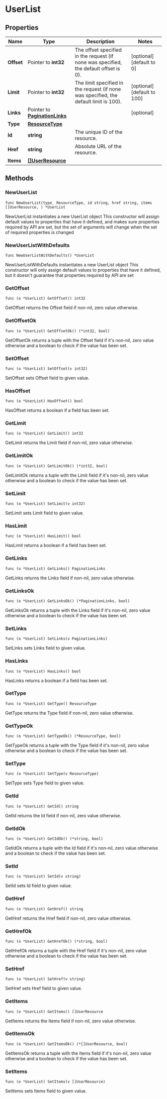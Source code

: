 # UserList

## Properties

|Name | Type | Description | Notes|
|------------ | ------------- | ------------- | -------------|
|**Offset** | Pointer to **int32** | The offset specified in the request (if none was specified, the default offset is 0).  | [optional] [default to 0]|
|**Limit** | Pointer to **int32** | The limit specified in the request (if none was specified, the default limit is 100).  | [optional] [default to 100]|
|**Links** | Pointer to [**PaginationLinks**](PaginationLinks.md) |  | [optional] |
|**Type** | [**ResourceType**](ResourceType.md) |  | |
|**Id** | **string** | The unique ID of the resource. | |
|**Href** | **string** | Absolute URL of the resource. | |
|**Items** | [**[]UserResource**](UserResource.md) |  | |

## Methods

### NewUserList

`func NewUserList(type_ ResourceType, id string, href string, items []UserResource, ) *UserList`

NewUserList instantiates a new UserList object
This constructor will assign default values to properties that have it defined,
and makes sure properties required by API are set, but the set of arguments
will change when the set of required properties is changed

### NewUserListWithDefaults

`func NewUserListWithDefaults() *UserList`

NewUserListWithDefaults instantiates a new UserList object
This constructor will only assign default values to properties that have it defined,
but it doesn't guarantee that properties required by API are set

### GetOffset

`func (o *UserList) GetOffset() int32`

GetOffset returns the Offset field if non-nil, zero value otherwise.

### GetOffsetOk

`func (o *UserList) GetOffsetOk() (*int32, bool)`

GetOffsetOk returns a tuple with the Offset field if it's non-nil, zero value otherwise
and a boolean to check if the value has been set.

### SetOffset

`func (o *UserList) SetOffset(v int32)`

SetOffset sets Offset field to given value.

### HasOffset

`func (o *UserList) HasOffset() bool`

HasOffset returns a boolean if a field has been set.

### GetLimit

`func (o *UserList) GetLimit() int32`

GetLimit returns the Limit field if non-nil, zero value otherwise.

### GetLimitOk

`func (o *UserList) GetLimitOk() (*int32, bool)`

GetLimitOk returns a tuple with the Limit field if it's non-nil, zero value otherwise
and a boolean to check if the value has been set.

### SetLimit

`func (o *UserList) SetLimit(v int32)`

SetLimit sets Limit field to given value.

### HasLimit

`func (o *UserList) HasLimit() bool`

HasLimit returns a boolean if a field has been set.

### GetLinks

`func (o *UserList) GetLinks() PaginationLinks`

GetLinks returns the Links field if non-nil, zero value otherwise.

### GetLinksOk

`func (o *UserList) GetLinksOk() (*PaginationLinks, bool)`

GetLinksOk returns a tuple with the Links field if it's non-nil, zero value otherwise
and a boolean to check if the value has been set.

### SetLinks

`func (o *UserList) SetLinks(v PaginationLinks)`

SetLinks sets Links field to given value.

### HasLinks

`func (o *UserList) HasLinks() bool`

HasLinks returns a boolean if a field has been set.

### GetType

`func (o *UserList) GetType() ResourceType`

GetType returns the Type field if non-nil, zero value otherwise.

### GetTypeOk

`func (o *UserList) GetTypeOk() (*ResourceType, bool)`

GetTypeOk returns a tuple with the Type field if it's non-nil, zero value otherwise
and a boolean to check if the value has been set.

### SetType

`func (o *UserList) SetType(v ResourceType)`

SetType sets Type field to given value.


### GetId

`func (o *UserList) GetId() string`

GetId returns the Id field if non-nil, zero value otherwise.

### GetIdOk

`func (o *UserList) GetIdOk() (*string, bool)`

GetIdOk returns a tuple with the Id field if it's non-nil, zero value otherwise
and a boolean to check if the value has been set.

### SetId

`func (o *UserList) SetId(v string)`

SetId sets Id field to given value.


### GetHref

`func (o *UserList) GetHref() string`

GetHref returns the Href field if non-nil, zero value otherwise.

### GetHrefOk

`func (o *UserList) GetHrefOk() (*string, bool)`

GetHrefOk returns a tuple with the Href field if it's non-nil, zero value otherwise
and a boolean to check if the value has been set.

### SetHref

`func (o *UserList) SetHref(v string)`

SetHref sets Href field to given value.


### GetItems

`func (o *UserList) GetItems() []UserResource`

GetItems returns the Items field if non-nil, zero value otherwise.

### GetItemsOk

`func (o *UserList) GetItemsOk() (*[]UserResource, bool)`

GetItemsOk returns a tuple with the Items field if it's non-nil, zero value otherwise
and a boolean to check if the value has been set.

### SetItems

`func (o *UserList) SetItems(v []UserResource)`

SetItems sets Items field to given value.



